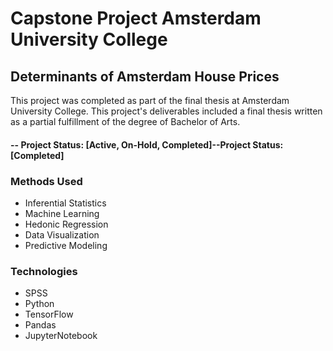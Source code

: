 # Capstone Project Amsterdam University College


## Determinants of Amsterdam House Prices
This project was completed as part of the final thesis at Amsterdam University College. This project's deliverables included a final thesis written as a partial fulfillment of the degree of Bachelor of Arts.
#### -- Project Status: [Active, On-Hold, Completed]--Project Status: [Completed]

### Methods Used
- Inferential Statistics
- Machine Learning
- Hedonic Regression
- Data Visualization
- Predictive Modeling 

### Technologies
- SPSS
- Python
- TensorFlow
- Pandas
- JupyterNotebook





